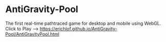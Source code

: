 # AntiGravity-Pool
The first real-time pathtraced game for desktop and mobile using WebGL. <br>
Click to Play --> https://erichlof.github.io/AntiGravity-Pool/AntiGravityPool.html

